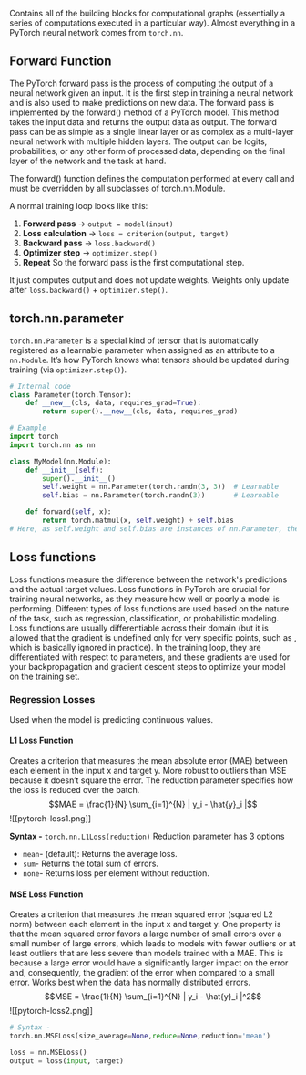Contains all of the building blocks for computational graphs (essentially a series of computations executed in a particular way). Almost everything in a PyTorch neural network comes from `torch.nn`. 
## Forward Function

The PyTorch forward pass is the process of computing the output of a neural network given an input. It is the first step in training a neural network and is also used to make predictions on new data. The forward pass is implemented by the forward() method of a PyTorch model. This method takes the input data and returns the output data as output. The forward pass can be as simple as a single linear layer or as complex as a multi-layer neural network with multiple hidden layers. The output can be logits, probabilities, or any other form of processed data, depending on the final layer of the network and the task at hand.

The forward() function defines the computation performed at every call and must be overridden by all subclasses of torch.nn.Module.

A normal training loop looks like this:
1. **Forward pass** → `output = model(input)`
2. **Loss calculation** → `loss = criterion(output, target)`
3. **Backward pass** → `loss.backward()`
4. **Optimizer step** → `optimizer.step()`
5. **Repeat**
So the forward pass is the first computational step.

It just computes output and does not update weights. Weights only update after `loss.backward()` + `optimizer.step()`.

## torch.nn.parameter
`torch.nn.Parameter` is a special kind of tensor that is automatically registered as a learnable parameter when assigned as an attribute to a `nn.Module`. It’s how PyTorch knows what tensors should be updated during training (via `optimizer.step()`). 

```python
# Internal code
class Parameter(torch.Tensor):
    def __new__(cls, data, requires_grad=True):
        return super().__new__(cls, data, requires_grad)

# Example
import torch
import torch.nn as nn

class MyModel(nn.Module):
    def __init__(self):
        super().__init__()
        self.weight = nn.Parameter(torch.randn(3, 3))  # Learnable
        self.bias = nn.Parameter(torch.randn(3))       # Learnable

    def forward(self, x):
        return torch.matmul(x, self.weight) + self.bias
# Here, as self.weight and self.bias are instances of nn.Parameter, they are automatically added to the model’s .parameters().
```


## Loss functions
Loss functions measure the difference between the network's predictions and the actual target values. Loss functions in PyTorch are crucial for training neural networks, as they measure how well or poorly a model is performing. Different types of loss functions are used based on the nature of the task, such as regression, classification, or probabilistic modeling.  Loss functions are usually differentiable across their domain (but it is allowed that the gradient is undefined only for very specific points, such as , which is basically ignored in practice). In the training loop, they are differentiated with respect to parameters, and these gradients are used for your backpropagation and gradient descent steps to optimize your model on the training set.

### Regression Losses
Used when the model is predicting continuous values.
#### L1 Loss Function
Creates a criterion that measures the mean absolute error (MAE) between each element in the input x and target y. More robust to outliers than MSE because it doesn’t square the error. The reduction parameter specifies how the loss is reduced over the batch. $$MAE = \frac{1}{N} \sum_{i=1}^{N} | y_i - \hat{y}_i |$$
![[pytorch-loss1.png]]

**Syntax -** `torch.nn.L1Loss(reduction)`
Reduction parameter has 3 options 
- `mean`- (default): Returns the average loss.
- `sum`- Returns the total sum of errors.
- `none`- Returns loss per element without reduction.
  
#### MSE Loss Function
Creates a criterion that measures the mean squared error (squared L2 norm) between each element in the input x and target y. One property is that the mean squared error favors a large number of small errors over a small number of large errors, which leads to models with fewer outliers or at least outliers that are less severe than models trained with a MAE. This is because a large error would have a significantly larger impact on the error and, consequently, the gradient of the error when compared to a small error. Works best when the data has normally distributed errors. $$MSE = \frac{1}{N} \sum_{i=1}^{N} | y_i - \hat{y}_i |^2$$
![[pytorch-loss2.png]]

```python
# Syntax - 
torch.nn.MSELoss(size_average=None,reduce=None,reduction='mean')

loss = nn.MSELoss()
output = loss(input, target)
```



